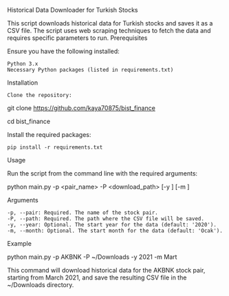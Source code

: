 Historical Data Downloader for Turkish Stocks

This script downloads historical data for Turkish stocks and saves it as a CSV file. The script uses web scraping techniques to fetch the data and requires specific parameters to run.
Prerequisites

Ensure you have the following installed:

    Python 3.x
    Necessary Python packages (listed in requirements.txt)

Installation

    Clone the repository:

git clone https://github.com/kaya70875/bist_finance

cd bist_finance

Install the required packages:

    pip install -r requirements.txt

Usage

Run the script from the command line with the required arguments:

python main.py -p <pair_name> -P <download_path> [-y <year>] [-m <month>]

Arguments

    -p, --pair: Required. The name of the stock pair.
    -P, --path: Required. The path where the CSV file will be saved.
    -y, --year: Optional. The start year for the data (default: '2020').
    -m, --month: Optional. The start month for the data (default: 'Ocak').

Example

python main.py -p AKBNK -P ~/Downloads -y 2021 -m Mart

This command will download historical data for the AKBNK stock pair, starting from March 2021, and save the resulting CSV file in the ~/Downloads directory.
